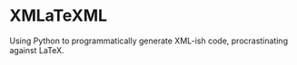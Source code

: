 # XMLaTeXML

Using Python to programmatically generate XML-ish code, procrastinating against LaTeX.
